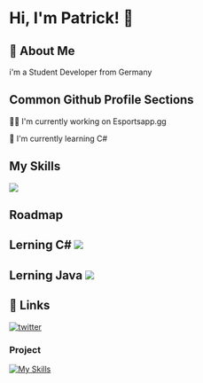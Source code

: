 
# Hi, I'm Patrick! 👋


## 🚀 About Me
i'm a Student Developer from Germany


## Common Github Profile Sections
👩‍💻 I'm currently working on Esportsapp.gg

🧠 I'm currently learning C#









## My Skills

[![](https://skillicons.dev/icons?i=js,html,css,bootstrap,discordjs,figma,git,github,c#)](https://maierfabian.de)

 

## Roadmap

## Lerning C# ![](https://skillicons.dev/icons?i=c#)

## Lerning Java ![](https://skillicons.dev/icons?i=java)




## 🔗 Links
[![twitter](https://img.shields.io/badge/twitter-1DA1F2?style=for-the-badge&logo=twitter&logoColor=white)](https://x.com/ZarmeKatze)


### Project
[![My Skills](https://avatars.githubusercontent.com/u/171789311?s=200&v=4)](https://esportsapp.gg)


